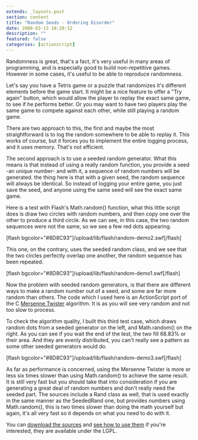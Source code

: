 ```yaml
---
extends: _layouts.post
section: content
title: "Random Seeds - Ordering Disorder"
date: 2008-03-13 10:28:12
description: ""
featured: false
categories: [actionscript]
---
```

Randomness is great, that's a fact, it's very useful in many areas of programming, and is especially good to build non-repetitive games. However in some cases, it's useful to be able to reproduce randomness.

Let's say you have a Tetris game or a puzzle that randomizes it's different elements before the game start. It might be a nice feature to offer a "Try again" button, which would allow the player to replay the exact same game, to see if he performs better. Or you may want to have two players play the same game to compete against each other, while still playing a random game.

There are two approach to this, the first and maybe the most straightforward is to log the random somewhere to be able to replay it. This works of course, but it forces you to implement the entire logging process, and it uses memory. That's not efficient.

The second approach is to use a seeded random generator. What this means is that instead of using a really random function, you provide a seed -an unique number- and with it, a sequence of random numbers will be generated. the thing here is that with a given seed, the random sequence will always be identical. So instead of logging your entire game, you just save the seed, and anyone using the same seed will see the exact same game.

Here is a test with Flash's Math.random() function, what this little script does is draw two circles with random numbers, and then copy one over the other to produce a third circle. As we can see, in this case, the two random sequences were not the same, so we see a few red dots appearing.

\[flash bgcolor="#8D8C93"\]/upload/lib/flash/random-demo2.swf\[/flash\]

This one, on the contrary, uses the seeded random class, and we see that the two circles perfectly overlap one another, the random sequence has been repeated.

\[flash bgcolor="#8D8C93"\]/upload/lib/flash/random-demo1.swf\[/flash\]

Now the problem with seeded random generators, is that there are different ways to make a random number out of a seed, and some are far more random than others. The code which I used here is an ActionScript port of the C [Mersenne Twister](http://en.wikipedia.org/wiki/Mersenne_twister) algorithm. It is as you will see very random and not too slow to process.

To check the algorithm quality, I built this third test case, which draws random dots from a seeded generator on the left, and Math.random() on the right. As you can see if you wait the end of the test, the two fill 68.83% or their area. And they are evenly distributed, you can't really see a pattern as some other seeded generators would do.

\[flash bgcolor="#8D8C93"\]/upload/lib/flash/random-demo3.swf\[/flash\]

As far as performance is concerned, using the Mersenne Twister is more or less six times slower than using Math.random() to achieve the same result. It is still very fast but you should take that into consideration if you are generating a great deal of random numbers and don't really need the seeded part. The sources include a Rand class as well, that is used exactly in the same manner as the SeededRand one, but provides numbers using Math.random(), this is two times slower than doing the math yourself but again, it's all very fast so it depends on what you need to do with it.

You can [download the sources](/code/seededrand/downloads) and [see how to use them](/code/seededrand) if you're interested, they are available under the LGPL.